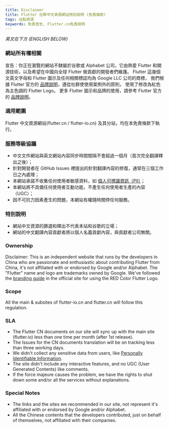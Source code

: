 ```yaml
---
title: Disclaimer
title: Flutter 社群中文資源網站特別說明 (免責條款)
tags: 站點資源
keywords: 免責宣告, Flutter.cn免責說明
---
```


*英文在下方 (ENGLISH BELOW)*

### 網站所有權相關

宣告：你正在瀏覽的網站不隸屬於谷歌或 Alphabet 公司，它由熱愛 Flutter 和開源技術，以及希望在中國向全球 Flutter 做貢獻的開發者們維護。
Flutter 這幾個文英文字母和 Flutter 圖示及任何相關標誌均為 Google LLC 公司的商標，
我們根據 Flutter 官方的 [品牌說明](https://flutter.dev/brand)，遵從社群使使用案例外的原則，
使用了修改為紅色為主色調的 Flutter Logo。
更多 Flutter 圖示和品牌的使用，請參考 Flutter 官方的 [品牌說明](https://flutter.dev/brand)。

### 適用範圍

Flutter 中文資源網站(flutter.cn / flutter-io.cn) 及其分站，均在本免責條款下執行。

### 服務等級協議

* 中文文件網站與英文網站內容同步時間間隔不會超過一個月（首次完全翻譯釋出之後）；
* 針對開發者在 GitHub Issues 裡提出的針對翻譯內容的修復，通常在三個工作日之內處理；
* 本網站承諾不收集任何使用者敏感資料，如 [個人可標識資訊（PII）](https://support.google.com/analytics/answer/7686480)；
* 本網站將不具備任何使用者互動功能，不產生任何使用者生產的內容（UGC）；
* 因不可抗力因素產生的問題，本網站有權隨時關停任何服務。

### 特別說明

* 網站中文資源的篩選和釋出不代表本站和谷歌的立場；
* 網站的中文翻譯內容貢獻者將以個人名義貢獻內容，與貢獻者公司無關。

### Ownership

Disclaimer: This is an independent website that runs by the developers in China
who are passionate and enthusiastic about contributing Flutter from China,
it's not affiliated with or endorsed by Google and/or Alphabet.
The "Flutter" name and logo are trademarks owned by Google.
We've followed the [branding guide](https://flutter.dev/brand) in the official site for using the RED Color Flutter Logo.

### Scope

All the main & subsites of flutter-io.cn and flutter.cn will follow this regulation.

### SLA

* The Flutter CN documents on our site will sync up with the main site (flutter.io) less than one time per month (after 1st release).
* The Issues for the CN documents translation will be on tracking less than three working days.
* We didn't collect any sensitive data from users, like [Personally Identifiable Information](https://support.google.com/analytics/answer/7686480).
* The site didn't include any interactive features, and no UGC (User Generated Contents) like comments.
* If the force majeure causes the problem, we have the rights to shut down some and/or all the services without explanations.

### Special Notes

* The links and the sites we recommended in our site, not represent it's affiliated with or endorsed by Google and/or Alphabet.
* All the Chinese contents that the developers contributed, just on behalf of themselves, not affiliated with their companies.

